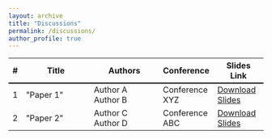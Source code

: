```yaml
---
layout: archive
title: "Discussions"
permalink: /discussions/
author_profile: true
---
```



<table>
  <thead>
    <tr style="border-bottom: 2px solid #000;">
      <th>#</th>
      <th style="width:30%;">Title</th>
      <th style="width:30%;">Authors</th>
      <th style="width:20%;">Conference</th>
      <th style="width:20%;">Slides Link</th>
    </tr>
  </thead>
  <tbody>
    <tr>
      <td>1</td>
      <td>"Paper 1"</td>
      <td>Author A<br>Author B</td>
      <td>Conference XYZ</td>
      <td><a href="http://example.com/slides1">Download Slides</a></td>
    </tr>
    <tr>
      <td>2</td>
      <td>"Paper 2"</td>
      <td>Author C<br>Author D</td>
      <td>Conference ABC</td>
      <td><a href="http://example.com/slides2">Download Slides</a></td>
    </tr>
  </tbody>
</table>